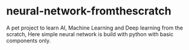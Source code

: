 # neural-network-fromthescratch
A pet project to learn AI, Machine Learning and Deep learning from the scratch, Here simple neural network is build with python with basic components only.
